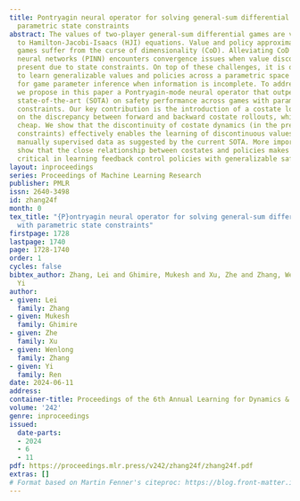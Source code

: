 ```yaml
---
title: Pontryagin neural operator for solving general-sum differential games with
  parametric state constraints
abstract: The values of two-player general-sum differential games are viscosity solutions
  to Hamilton-Jacobi-Isaacs (HJI) equations. Value and policy approximations for such
  games suffer from the curse of dimensionality (CoD). Alleviating CoD through physics-informed
  neural networks (PINN) encounters convergence issues when value discontinuity is
  present due to state constraints. On top of these challenges, it is often necessary
  to learn generalizable values and policies across a parametric space of games, e.g.,
  for game parameter inference when information is incomplete. To address these challenges,
  we propose in this paper a Pontryagin-mode neural operator that outperforms existing
  state-of-the-art (SOTA) on safety performance across games with parametric state
  constraints. Our key contribution is the introduction of a costate loss defined
  on the discrepancy between forward and backward costate rollouts, which are computationally
  cheap. We show that the discontinuity of costate dynamics (in the presence of state
  constraints) effectively enables the learning of discontinuous values, without requiring
  manually supervised data as suggested by the current SOTA. More importantly, we
  show that the close relationship between costates and policies makes the former
  critical in learning feedback control policies with generalizable safety performance.
layout: inproceedings
series: Proceedings of Machine Learning Research
publisher: PMLR
issn: 2640-3498
id: zhang24f
month: 0
tex_title: "{P}ontryagin neural operator for solving general-sum differential games
  with parametric state constraints"
firstpage: 1728
lastpage: 1740
page: 1728-1740
order: 1
cycles: false
bibtex_author: Zhang, Lei and Ghimire, Mukesh and Xu, Zhe and Zhang, Wenlong and Ren,
  Yi
author:
- given: Lei
  family: Zhang
- given: Mukesh
  family: Ghimire
- given: Zhe
  family: Xu
- given: Wenlong
  family: Zhang
- given: Yi
  family: Ren
date: 2024-06-11
address:
container-title: Proceedings of the 6th Annual Learning for Dynamics & Control Conference
volume: '242'
genre: inproceedings
issued:
  date-parts:
  - 2024
  - 6
  - 11
pdf: https://proceedings.mlr.press/v242/zhang24f/zhang24f.pdf
extras: []
# Format based on Martin Fenner's citeproc: https://blog.front-matter.io/posts/citeproc-yaml-for-bibliographies/
---
```

